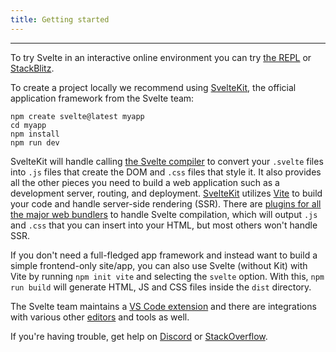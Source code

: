```yaml
---
title: Getting started
---
```


---

To try Svelte in an interactive online environment you can try [the REPL](https://svelte.dev/repl) or [StackBlitz](https://node.new/svelte).

To create a project locally we recommend using [SvelteKit](https://kit.svelte.dev/), the official application framework from the Svelte team:
```
npm create svelte@latest myapp
cd myapp
npm install
npm run dev
```

SvelteKit will handle calling [the Svelte compiler](https://www.npmjs.com/package/svelte) to convert your `.svelte` files into `.js` files that create the DOM and `.css` files that style it. It also provides all the other pieces you need to build a web application such as a development server, routing, and deployment. [SvelteKit](https://kit.svelte.dev/) utilizes [Vite](https://vitejs.dev/) to build your code and handle server-side rendering (SSR). There are [plugins for all the major web bundlers](https://sveltesociety.dev/tools#bundling) to handle Svelte compilation, which will output `.js` and `.css` that you can insert into your HTML, but most others won't handle SSR.

If you don't need a full-fledged app framework and instead want to build a simple frontend-only site/app, you can also use Svelte (without Kit) with Vite by running `npm init vite` and selecting the `svelte` option. With this, `npm run build` will generate HTML, JS and CSS files inside the `dist` directory. 

The Svelte team maintains a [VS Code extension](https://marketplace.visualstudio.com/items?itemName=svelte.svelte-vscode) and there are integrations with various other [editors](https://sveltesociety.dev/tools#editor-support) and tools as well.

If you're having trouble, get help on [Discord](https://svelte.dev/chat) or [StackOverflow](https://stackoverflow.com/questions/tagged/svelte).
